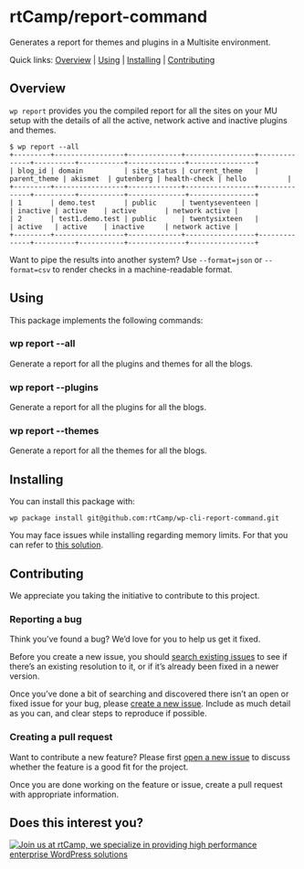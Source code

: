 rtCamp/report-command
=====================

Generates a report for themes and plugins in a Multisite environment.

Quick links: [Overview](#overview) | [Using](#using) | [Installing](#installing) | [Contributing](#contributing)

## Overview

`wp report` provides you the compiled report for all the sites on your MU setup with the details of all the active, network active and inactive plugins and themes.

```
$ wp report --all
+---------+-----------------+-------------+-----------------+--------------+----------+-----------+--------------+----------------+
| blog_id | domain          | site_status | current_theme   | parent_theme | akismet  | gutenberg | health-check | hello          |
+---------+-----------------+-------------+-----------------+--------------+----------+-----------+--------------+----------------+
| 1       | demo.test       | public      | twentyseventeen |              | inactive | active    | active       | network active |
| 2       | test1.demo.test | public      | twentysixteen   |              | active   | active    | inactive     | network active |
+---------+-----------------+-------------+-----------------+--------------+----------+-----------+--------------+----------------+
```

Want to pipe the results into another system? Use `--format=json` or `--format=csv` to render checks in a machine-readable format.


## Using

This package implements the following commands:

### wp report --all

Generate a report for all the plugins and themes for all the blogs.

### wp report --plugins

Generate a report for all the plugins for all the blogs.

### wp report --themes

Generate a report for all the themes for all the blogs.

## Installing

You can install this package with:

    wp package install git@github.com:rtCamp/wp-cli-report-command.git

You may face issues while installing regarding memory limits. For that you can refer to [this solution](https://make.wordpress.org/cli/handbook/common-issues/#php-fatal-error-allowed-memory-size-of-999999-bytes-exhausted-tried-to-allocate-99-bytes).

## Contributing

We appreciate you taking the initiative to contribute to this project.


### Reporting a bug

Think you’ve found a bug? We’d love for you to help us get it fixed.

Before you create a new issue, you should [search existing issues](https://github.com/rtCamp/wp-cli-report-command/issues) to see if there’s an existing resolution to it, or if it’s already been fixed in a newer version.

Once you’ve done a bit of searching and discovered there isn’t an open or fixed issue for your bug, please [create a new issue](https://github.com/rtCamp/wp-cli-report-command/issues/new). Include as much detail as you can, and clear steps to reproduce if possible.

### Creating a pull request

Want to contribute a new feature? Please first [open a new issue](https://github.com/rtCamp/wp-cli-report-command/issues/new) to discuss whether the feature is a good fit for the project.

Once you are done working on the feature or issue, create a pull request with appropriate information.


## Does this interest you?

<a href="https://rtcamp.com/"><img src="https://rtcamp.com/wp-content/uploads/2019/04/github-banner@2x.png" alt="Join us at rtCamp, we specialize in providing high performance enterprise WordPress solutions"></a>

